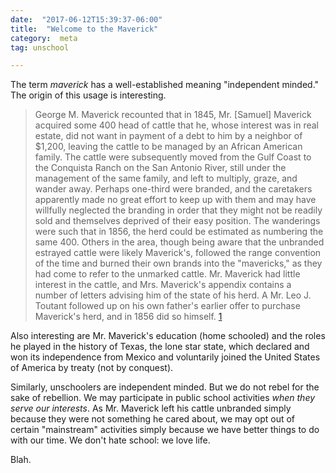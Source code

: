 ```yaml
---
date:  "2017-06-12T15:39:37-06:00"
title:  "Welcome to the Maverick"
category:  meta
tag: unschool

---
```


The term *maverick* has a well-established meaning "independent minded." The origin of this usage is interesting.

> George M. Maverick recounted that in 1845, Mr. [Samuel] Maverick acquired some 400 head of cattle that he, whose interest was in real estate, did not want in payment of a debt to him by a neighbor of $1,200, leaving the cattle to be managed by an African American family. The cattle were subsequently moved from the Gulf Coast to the Conquista Ranch on the San Antonio River, still under the management of the same family, and left to multiply, graze, and wander away. Perhaps one-third were branded, and the caretakers apparently made no great effort to keep up with them and may have willfully neglected the branding in order that they might not be readily sold and themselves deprived of their easy position. The wanderings were such that in 1856, the herd could be estimated as numbering the same 400. Others in the area, though being aware that the unbranded estrayed cattle were likely Maverick's, followed the range convention of the time and burned their own brands into the "mavericks," as they had come to refer to the unmarked cattle. Mr. Maverick had little interest in the cattle, and Mrs. Maverick's appendix contains a number of letters advising him of the state of his herd. A Mr. Leo J. Toutant followed up on his own father's earlier offer to purchase Maverick's herd, and in 1856 did so himself. [1](https://en.wikipedia.org/wiki/Samuel_Maverick)


Also interesting are Mr. Maverick's education (home schooled) and the roles he played in the history of Texas, the lone star state, which declared and won its independence from Mexico and voluntarily joined the United States of America by treaty (not by conquest).


Similarly, unschoolers are independent minded. But we do not rebel for the sake of rebellion. We may participate in public school activities *when they serve our interests*. As Mr. Maverick left his cattle unbranded simply because they were not something he cared about, we may opt out of certain "mainstream" activities simply because we have better things to do with our time. We don't hate school: we love life.

Blah.
